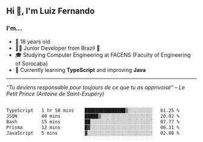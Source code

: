 <h2>Hi 👋, I'm Luiz Fernando</h2>

### I'm...
* 🤟 18 years old
* 👨‍💻 Junior Developer from Brazil 💚
* 🎓 Studying Computer Engineering at FACENS (Faculty of Engineering of Sorocaba)
* 🔭 Currently learning **TypeScript** and improving **Java**

---

_"Tu deviens responsable pour toujours de ce que tu as apprivoisé" – Le Petit Prince (Antoine de Saint-Exupéry)_

##

<!--START_SECTION:waka-->

```txt
TypeScript   1 hr 58 mins    ███████████████▒░░░░░░░░░   61.25 %
JSON         40 mins         █████▒░░░░░░░░░░░░░░░░░░░   20.82 %
Bash         15 mins         ██░░░░░░░░░░░░░░░░░░░░░░░   07.77 %
Prisma       12 mins         █▓░░░░░░░░░░░░░░░░░░░░░░░   06.31 %
JavaScript   5 mins          ▓░░░░░░░░░░░░░░░░░░░░░░░░   02.88 %
```

<!--END_SECTION:waka-->
